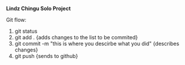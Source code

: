 **Lindz Chingu Solo Project**

Git flow:

1) git status
2) git add . {adds changes to the list to be commited}
3) git commit -m "this is where you descirbe what you did" {describes changes}
4) git push {sends to github}

